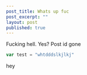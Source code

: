 ```yaml
---
post_title: Whats up fuc
post_excerpt: ""
layout: post
published: true
---
```


Fucking hell. Yes? Post id gone

```js
var test = "whtdddslkjlkj"
```

hey